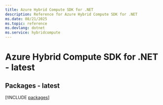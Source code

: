 ```yaml
---
title: Azure Hybrid Compute SDK for .NET
description: Reference for Azure Hybrid Compute SDK for .NET
ms.date: 08/21/2025
ms.topic: reference
ms.devlang: dotnet
ms.service: hybridcompute
---
```

# Azure Hybrid Compute SDK for .NET - latest
## Packages - latest
[!INCLUDE [packages](hybrid-compute-index.md)]